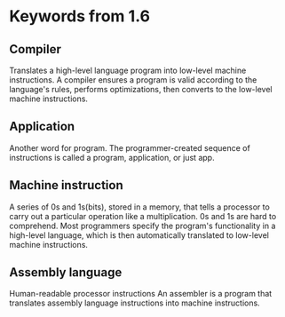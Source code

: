 # Keywords from 1.6

## Compiler

Translates a high-level language program into low-level machine instructions.
A compiler ensures a program is valid according to the language's rules, performs optimizations, then converts to the low-level machine instructions.

## Application

Another word for program.
The programmer-created sequence of instructions is called a program, application, or just app.

## Machine instruction

A series of 0s and 1s(bits), stored in a memory, that tells a processor to carry out a particular operation like a multiplication.
0s and 1s are hard to comprehend. Most programmers specify the program's functionality in a high-level language, which is then automatically translated to low-level machine instructions.

## Assembly language

Human-readable processor instructions
An assembler is a program that translates assembly language instructions into machine instructions.
